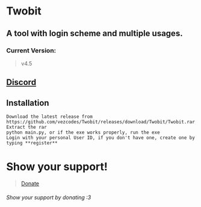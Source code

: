 # Twobit

## A tool with login scheme and multiple usages.

### Current Version:
> v4.5

## [Discord](https://discord.gg/CJ8Ra6Z2St)

## Installation
```
Download the latest release from https://github.com/vezcodes/Twobit/releases/download/Twobit/Twobit.rar
Extract the rar
python main.py, or if the exe works properly, run the exe
Login with your personal User ID, if you don't have one, create one by typing **register**
```

# Show your support!
> [Donate](https://paypal.me/realsaiko)

 
###### Show your support by donating :3
